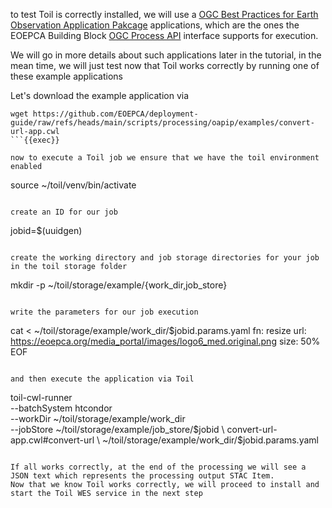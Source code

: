 to test Toil is correctly installed, we will use a [OGC Best Practices for Earth Observation Application Pakcage](https://docs.ogc.org/bp/20-089r1.html) applications, which are the ones the EOEPCA Building Block [OGC Process API](https://ogcapi.ogc.org/processes/) interface supports for execution.

We will go in more details about such applications later in the tutorial, in the mean time, we will just test now that Toil works correctly by running one of these example applications

Let's download the example application via

```
wget https://github.com/EOEPCA/deployment-guide/raw/refs/heads/main/scripts/processing/oapip/examples/convert-url-app.cwl
```{{exec}}

now to execute a Toil job we ensure that we have the toil environment enabled

```
source ~/toil/venv/bin/activate
```{{exec}}

create an ID for our job

```
jobid=$(uuidgen)
```{{exec}}

create the working directory and job storage directories for your job in the toil storage folder

```
mkdir -p ~/toil/storage/example/{work_dir,job_store}
```{{exec}}

write the parameters for our job execution

```
cat <<EOF > ~/toil/storage/example/work_dir/$jobid.params.yaml
fn: resize
url: https://eoepca.org/media_portal/images/logo6_med.original.png
size: 50%
EOF
```{{exec}}

and then execute the application via Toil

```
toil-cwl-runner \
    --batchSystem htcondor \
    --workDir ~/toil/storage/example/work_dir \
    --jobStore ~/toil/storage/example/job_store/$jobid \
    convert-url-app.cwl#convert-url \
    ~/toil/storage/example/work_dir/$jobid.params.yaml
```{{exec}}

If all works correctly, at the end of the processing we will see a JSON text which represents the processing output STAC Item. 
Now that we know Toil works correctly, we will proceed to install and start the Toil WES service in the next step
